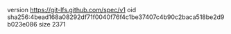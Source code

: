 version https://git-lfs.github.com/spec/v1
oid sha256:4bead168a08292df71f0040f76f4c1be37407c4b90c2baca518be2d9b023e086
size 2371

